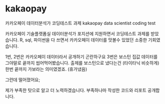 # kakaopay
카카오페이 데이터분석가 코딩테스트 과제 kakaopay data scientist coding test

카카오페이 기술플랫폼실 데이터분석가 포지션에 지원하면서 코딩테스트 과제를 받았습니다.
R, sql, 파이썬을 다 쓰면서 카카오페이 데이터를 맛볼수 있었던 소중한 기회였습니다.

1번, 2번은 카카오페이 데이터라서 공개하기 곤란하구요
3번은 보스턴 집값 데이터를 그야말로 끝까지 씹어먹어봤습니다. 
출제를 보스턴으로 냈다는건 (타이타닉 비슷하게) 한번 끝까지 가보라는 의미였겠죠. (휴가냈음)

그런데 떨어졌어요;

제가 부족한 탓으로 알고 더 노력하겠습니다.
부족하나마 작성한 코드와 리포트 공개합니다.
